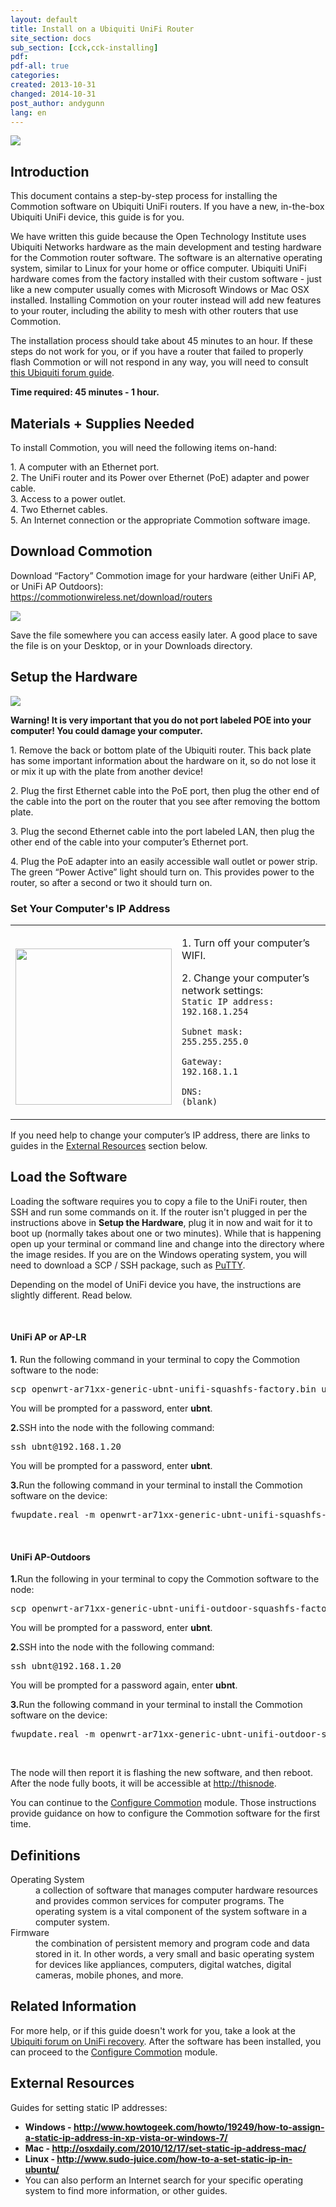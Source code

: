 ```yaml
---
layout: default
title: Install on a Ubiquiti UniFi Router
site_section: docs
sub_section: [cck,cck-installing]
pdf: 
pdf-all: true
categories: 
created: 2013-10-31
changed: 2014-10-31
post_author: andygunn
lang: en
---
```


<p><img src="/files/CCK-Install_on_UniFi_Router_intro_graphic.png" style="max-width:600px; "/></p>

<section id="section-introduction">
<h2>Introduction</h2>

<p>This document contains a step-by-step process for installing the Commotion software on Ubiquiti UniFi routers. If you have a new, in-the-box Ubiquiti UniFi device, this guide is for you.</p>

<p>We have written this guide because the Open Technology Institute uses Ubiquiti Networks hardware as the main development and testing hardware for the Commotion router software. The software is an alternative operating system, similar to Linux for your home or office computer. Ubiquiti UniFi hardware comes from the factory installed with their custom software - just like a new computer usually comes with Microsoft Windows or Mac OSX installed. Installing Commotion on your router instead will add new features to your router, including the ability to mesh with other routers that use Commotion.</p>

<p>The installation process should take about 45 minutes to an hour. If these steps do not work for you, or if you have a router that failed to properly flash Commotion or will not respond in any way, you will need to consult <a href="http://community.ubnt.com/t5/UniFi-Wireless/HOWTO-Unbrick-your-UniFi-AP/td-p/338684">this Ubiquiti forum guide</a>.</p>

<p><strong>Time required: 45 minutes - 1 hour.</strong></p>
</section>

<section id="section-materials-and-supplies-needed">
<h2>Materials + Supplies Needed</h2>

<p>To install Commotion, you will need the following items on-hand:</p>

<p>1. A computer with an Ethernet port.<br />
2. The UniFi router and its Power over Ethernet (PoE) adapter and power cable.<br />
3. Access to a power outlet.<br />
4. Two Ethernet cables.<br />
5. An Internet connection or the appropriate Commotion software image.</p>
</section>

<section id="section-download-commotion">
<h2>Download Commotion</h2>

<p>Download “Factory” Commotion image for your hardware (either UniFi AP, or UniFi AP Outdoors):<br />
<a href="/download/routers">https://commotionwireless.net/download/routers</a></p>

<p><img src="/files/styles/large/public/downloadsR1.png" style="max-width:510px;" /></p>

<p class="tip">Save the file somewhere you can access easily later. A good place to save the file is on your Desktop, or in your Downloads directory.</p>
</section>

<section id="prepare-the-hardware">
<h2>Setup the Hardware</h2>

<p><img src="/files/CCK-Install_on_UniFi_router_prepare_hardware.png" style="max-width: 510px;" /></p>

<p><strong>Warning! It is very important that you do not port labeled POE into your computer! You could damage your computer.</strong></p>

<p>1. Remove the back or bottom plate of the Ubiquiti router. This back plate has some important information about the hardware on it, so do not lose it or mix it up with the plate from another device!</p>

<p>2. Plug the first Ethernet cable into the PoE port, then plug the other end of the cable into the port on&nbsp;the router that you see after removing the bottom plate.</p>

<p>3. Plug the second Ethernet cable into the port labeled LAN, then plug the other end of the cable into your computer’s Ethernet port.</p>

<p>4. Plug the PoE adapter into an easily accessible wall outlet or power strip. The green “Power Active” light should turn on. This provides power to the router, so after a second or two it should turn on.</p>
</section>

<section id="change-ip-address">
<h3>Set Your Computer's IP Address</h3>

<table>
	<tr>
		<td>
		<p><img src="/files/styles/large/public/install_on_ubiquiti_changeip_0.png" style="float:left; width:250px;" /></p>
		</td>
		<td>
		<p>1. Turn off your computer’s WIFI.</p>
		<p>2. Change your computer’s network settings:<br />
<code>Static IP address:<br />192.168.1.254<br />
Subnet mask:<br />255.255.255.0<br />
Gateway:<br />192.168.1.1 <br />
DNS:</br />(blank)</code></p>
		</td>
	</tr>
</table>

<p class="tip">If you need help to change your computer’s IP address, there are links to guides in the <a href="#section-external-resources">External Resources</a> section below.</p>
</section>

<section id="load-software">
<h2>Load the Software</h2>

<p>Loading the software requires you to copy a file to the UniFi router, then SSH and run some commands on it. If the router isn't plugged in per the instructions above in <strong>Setup the Hardware</strong>, plug it in now and wait for it to boot up (normally takes about one or two minutes). While that is happening open up your terminal or command line and change into the directory where the image resides. If you are on the Windows operating system, you will need to download a SCP / SSH package, such as <a href="http://www.putty.org/">PuTTY</a>.

<p>Depending on the model of UniFi device you have, the instructions are slightly different. Read below.</p>

<p>&nbsp;</p>

<h4>UniFi AP or AP-LR</h4>
<p><strong>1.</strong> Run the following command in your terminal to copy the Commotion software to the node:</p>
<pre>scp openwrt-ar71xx-generic-ubnt-unifi-squashfs-factory.bin ubnt@192.168.1.20</pre>
<p>You will be prompted for a password, enter <strong>ubnt</strong>.

<p><strong>2.</strong>SSH into the node with the following command:</p>
<pre>ssh ubnt@192.168.1.20</pre>
<p>You will be prompted for a password, enter <strong>ubnt</strong>.

<p><strong>3.</strong>Run the following command in your terminal to install the Commotion software on the device:</p>
<pre>fwupdate.real -m openwrt-ar71xx-generic-ubnt-unifi-squashfs-factory.bin -d</pre>

<p>&nbsp;</p>

<h4>UniFi AP-Outdoors</h4>
<p><strong>1.</strong>Run the following in your terminal to copy the Commotion software to the node:</p>
<pre>scp openwrt-ar71xx-generic-ubnt-unifi-outdoor-squashfs-factory.bin ubnt@192.168.1.20</pre>
<p>You will be prompted for a password, enter <strong>ubnt</strong>.

<p><strong>2.</strong>SSH into the node with the following command:</p>
<pre>ssh ubnt@192.168.1.20</pre>
<p>You will be prompted for a password again, enter <strong>ubnt</strong>.

<p><strong>3.</strong>Run the following command in your terminal to install the Commotion software on the device:</p>
<pre>fwupdate.real -m openwrt-ar71xx-generic-ubnt-unifi-outdoor-squashfs-factory.bin -d</pre>

<p>&nbsp;</p>

<p>The node will then report it is flashing the new software, and then reboot. After the node fully boots, it will be accessible at <a href="http://thisnode">http://thisnode</a>.</p>

<p>You can continue to the <a href="/docs/cck/installing-configuring/configure-commotion">Configure Commotion</a> module. Those instructions provide guidance on how to configure the Commotion software for the first time.</p>
</section>

<section id="section-definitions">
<h2>Definitions</h2>

<dl>
	<dt>Operating System</dt>
	<dd>a collection of software that manages computer hardware resources and provides common services for computer programs. The operating system is a vital component of the system software in a computer system.</dd>
	<dt>Firmware</dt>
	<dd>the combination of persistent memory and program code and data stored in it. In other words, a very small and basic operating system for devices like appliances, computers, digital watches, digital cameras, mobile phones, and more.</dd>
</dl>
</section>

<section class="related-information" id="section-related-information">
<h2>Related Information</h2>

<p>For more help, or if this guide doesn't work for you, take a look at the <a href="http://community.ubnt.com/t5/UniFi-Wireless/HOWTO-Unbrick-your-UniFi-AP/td-p/338684">Ubiquiti forum on UniFi recovery</a>. After the software has been installed, you can proceed to the <a href="/docs/cck/installing-configuring/configure-commotion">Configure Commotion</a> module.</p>
</section>

<section class="external-resources" id="section-external-resources">
<h2>External Resources</h2>

<p>Guides for setting static IP addresses:</p>

<ul>
	<li><strong>Windows - <a href="http://www.howtogeek.com/howto/19249/how-to-assign-a-static-ip-address-in-xp-vista-or-windows-7/" target="_blank">http://www.howtogeek.com/howto/19249/how-to-assign-a-static-ip-address-in-xp-vista-or-windows-7/</a></strong></li>
	<li><strong>Mac - <a href="http://osxdaily.com/2010/12/17/set-static-ip-address-mac/" target="_blank">http://osxdaily.com/2010/12/17/set-static-ip-address-mac/</a></strong></li>
	<li><strong>Linux - <a href="http://www.sudo-juice.com/how-to-a-set-static-ip-in-ubuntu/" target="_blank">http://www.sudo-juice.com/how-to-a-set-static-ip-in-ubuntu/</a></strong></li>
	<li>You can also perform an Internet search for your specific operating system to find more information, or other guides.</li>
</ul>
</section>
 
